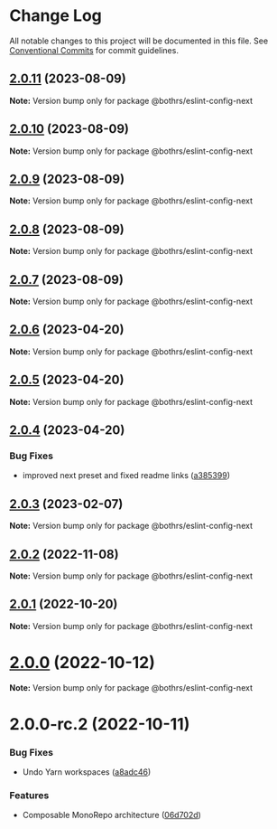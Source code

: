 # Change Log

All notable changes to this project will be documented in this file.
See [Conventional Commits](https://conventionalcommits.org) for commit guidelines.

## [2.0.11](https://github.com/bothrs/eslint-config/compare/@bothrs/eslint-config-next@2.0.10...@bothrs/eslint-config-next@2.0.11) (2023-08-09)

**Note:** Version bump only for package @bothrs/eslint-config-next

## [2.0.10](https://github.com/bothrs/eslint-config/compare/@bothrs/eslint-config-next@2.0.9...@bothrs/eslint-config-next@2.0.10) (2023-08-09)

**Note:** Version bump only for package @bothrs/eslint-config-next

## [2.0.9](https://github.com/bothrs/eslint-config/compare/@bothrs/eslint-config-next@2.0.8...@bothrs/eslint-config-next@2.0.9) (2023-08-09)

**Note:** Version bump only for package @bothrs/eslint-config-next

## [2.0.8](https://github.com/bothrs/eslint-config/compare/@bothrs/eslint-config-next@2.0.7...@bothrs/eslint-config-next@2.0.8) (2023-08-09)

**Note:** Version bump only for package @bothrs/eslint-config-next

## [2.0.7](https://github.com/bothrs/eslint-config/compare/@bothrs/eslint-config-next@2.0.6...@bothrs/eslint-config-next@2.0.7) (2023-08-09)

**Note:** Version bump only for package @bothrs/eslint-config-next

## [2.0.6](https://github.com/bothrs/eslint-config/compare/@bothrs/eslint-config-next@2.0.5...@bothrs/eslint-config-next@2.0.6) (2023-04-20)

**Note:** Version bump only for package @bothrs/eslint-config-next

## [2.0.5](https://github.com/bothrs/eslint-config/compare/@bothrs/eslint-config-next@2.0.4...@bothrs/eslint-config-next@2.0.5) (2023-04-20)

**Note:** Version bump only for package @bothrs/eslint-config-next

## [2.0.4](https://github.com/bothrs/eslint-config/compare/@bothrs/eslint-config-next@2.0.3...@bothrs/eslint-config-next@2.0.4) (2023-04-20)

### Bug Fixes

- improved next preset and fixed readme links ([a385399](https://github.com/bothrs/eslint-config/commit/a385399828b026f7541d91356a0abd101450227a))

## [2.0.3](https://github.com/bothrs/eslint-config/compare/@bothrs/eslint-config-next@2.0.2...@bothrs/eslint-config-next@2.0.3) (2023-02-07)

**Note:** Version bump only for package @bothrs/eslint-config-next

## [2.0.2](https://github.com/bothrs/eslint-config/compare/@bothrs/eslint-config-next@2.0.1...@bothrs/eslint-config-next@2.0.2) (2022-11-08)

**Note:** Version bump only for package @bothrs/eslint-config-next

## [2.0.1](https://github.com/bothrs/eslint-config/compare/@bothrs/eslint-config-next@2.0.0...@bothrs/eslint-config-next@2.0.1) (2022-10-20)

**Note:** Version bump only for package @bothrs/eslint-config-next

# [2.0.0](https://github.com/bothrs/eslint-config/compare/@bothrs/eslint-config-next@2.0.0-rc.2...@bothrs/eslint-config-next@2.0.0) (2022-10-12)

**Note:** Version bump only for package @bothrs/eslint-config-next

# 2.0.0-rc.2 (2022-10-11)

### Bug Fixes

- Undo Yarn workspaces ([a8adc46](https://github.com/bothrs/eslint-config/commit/a8adc460d3034d9240300880e44ba39d97d95c32))

### Features

- Composable MonoRepo architecture ([06d702d](https://github.com/bothrs/eslint-config/commit/06d702d2fe6286b4d01aaabdb404c95ee74f801e))
